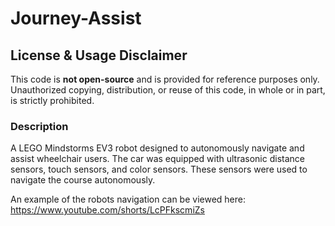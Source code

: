 # Journey-Assist
## License & Usage Disclaimer
This code is **not open-source** and is provided for reference purposes only.  
Unauthorized copying, distribution, or reuse of this code, in whole or in part, is strictly prohibited.

### Description
A LEGO Mindstorms EV3 robot designed to autonomously navigate and assist wheelchair users. The car was equipped with ultrasonic distance sensors, touch sensors, and color sensors. These sensors were used to navigate the course autonomously.

An example of the robots navigation can be viewed here:
https://www.youtube.com/shorts/LcPFkscmiZs

